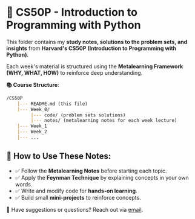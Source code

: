 # 📌 CS50P - Introduction to Programming with Python

This folder contains my **study notes, solutions to the problem sets, and insights** from **Harvard's CS50P (Introduction to Programming with Python)**.

Each week's material is structured using the **Metalearning Framework (WHY, WHAT, HOW)** to reinforce deep understanding.

**📚 Course Structure**:
```markdown
/CS50P
    |--- README.md (this file)
    |--- Week_0/
         |--- code/ (problem sets solutions)
         |--- notes/ (metalearning notes for each week lecture)
    |--- Week_1
    |--- Week_2
    |--- ...
```

## 📖 How to Use These Notes:

- ✅ Follow the **Metalearning Notes** before starting each topic.
- ✅ Apply the **Feynman Technique** by explaining concepts in your own words.
- ✅ Write and modify code for **hands-on learning**.
- ✅ Build small **mini-projects** to reinforce concepts.

📩 Have suggestions or questions? Reach out via [email](mailto:gm_learning_tech@outlook.com).